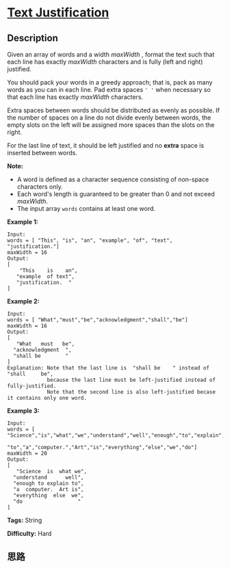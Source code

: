 # [Text Justification][title]

## Description

Given an array of words and a width  _maxWidth_ , format the text such that
each line has exactly _maxWidth_ characters and is fully (left and right)
justified.

You should pack your words in a greedy approach; that is, pack as many words
as you can in each line. Pad extra spaces `' '` when necessary so that each
line has exactly _maxWidth_ characters.

Extra spaces between words should be distributed as evenly as possible. If the
number of spaces on a line do not divide evenly between words, the empty slots
on the left will be assigned more spaces than the slots on the right.

For the last line of text, it should be left justified and no **extra** space
is inserted between words.

**Note:**

  * A word is defined as a character sequence consisting of non-space characters only.
  * Each word's length is guaranteed to be greater than 0 and not exceed _maxWidth_.
  * The input array `words` contains at least one word.

**Example 1:**
            Input:    words = [ "This", "is", "an", "example", "of", "text", "justification."]    maxWidth = 16    Output:    [        "This    is    an",       "example  of text",       "justification.  "    ]    

**Example 2:**
            Input:    words = [ "What","must","be","acknowledgment","shall","be"]    maxWidth = 16    Output:    [       "What   must   be",      "acknowledgment  ",      "shall be        "    ]    Explanation: Note that the last line is  "shall be    " instead of "shall     be",                 because the last line must be left-justified instead of fully-justified.                 Note that the second line is also left-justified becase it contains only one word.    

**Example 3:**
            Input:    words = [ "Science","is","what","we","understand","well","enough","to","explain",             "to","a","computer.","Art","is","everything","else","we","do"]    maxWidth = 20    Output:    [       "Science  is  what we",      "understand      well",      "enough to explain to",      "a  computer.  Art is",      "everything  else  we",      "do                  "    ]    


**Tags:** String

**Difficulty:** Hard

## 思路

[title]: https://leetcode.com/problems/text-justification
